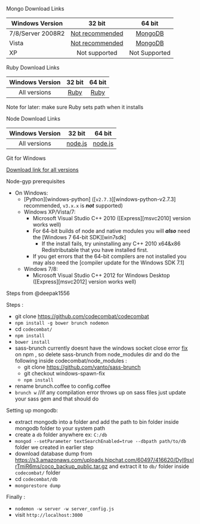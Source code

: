 Mongo Download Links

| Windows Version | 32 bit      | 64 bit  |
| --------------- |:-------------:| :-----:|
| 7/8/Server 2008R2 | [Not recommended](http://fastdl.mongodb.org/win32/mongodb-win32-i386-2.5.4.zip) | [MongoDB](http://fastdl.mongodb.org/win32/mongodb-win32-x86_64-2008plus-2.5.4.zip) |
| Vista |  [Not recommended](http://fastdl.mongodb.org/win32/mongodb-win32-i386-2.5.4.zip)  | [MongoDB](http://fastdl.mongodb.org/win32/mongodb-win32-x86_64-2.5.4.zip) |
| XP              | Not supported |  Not Supported |

Ruby Download Links

| Windows Version | 32 bit | 64 bit |
| :-------------: | :----: | :-----: |
| All versions | [Ruby](http://dl.bintray.com/oneclick/rubyinstaller/rubyinstaller-2.0.0-p353.exe?direct) | [Ruby](http://dl.bintray.com/oneclick/rubyinstaller/rubyinstaller-2.0.0-p353-x64.exe?direct) | 

Note for later: make sure Ruby sets path when it installs

Node Download Links

| Windows Version| 32 bit | 64 bit |
| :-------------: | :----: | :-----: |
| All versions | [node.js](http://nodejs.org/dist/v0.10.24/node-v0.10.24-x86.msi) | [node.js](http://nodejs.org/dist/v0.10.24/x64/node-v0.10.24-x64.msi) | 

Git for Windows

[Download link for all versions](https://msysgit.googlecode.com/files/Git-1.8.5.2-preview20131230.exe)

Node-gyp prerequisites

  * On Windows:
    * [Python][windows-python] ([`v2.7.3`][windows-python-v2.7.3] recommended, `v3.x.x` is __*not*__ supported)
    * Windows XP/Vista/7:
      * Microsoft Visual Studio C++ 2010 ([Express][msvc2010] version works well)
      * For 64-bit builds of node and native modules you will _**also**_ need the [Windows 7 64-bit SDK][win7sdk]
        * If the install fails, try uninstalling any C++ 2010 x64&x86 Redistributable that you have installed first.
      * If you get errors that the 64-bit compilers are not installed you may also need the [compiler update for the Windows SDK 7.1]
    * Windows 7/8:
      * Microsoft Visual Studio C++ 2012 for Windows Desktop ([Express][msvc2012] version works well)

Steps from @deepak1556

Steps : 

- git clone https://github.com/codecombat/codecombat
- `npm install -g bower brunch nodemon`
- cd `codecombat/`
- `npm install`
- `bower install`
- sass-brunch currently doesnt have the windows socket close error [fix](https://github.com/brunch/sass-brunch/issues/33) on npm , so delete sass-brunch from node_modules dir and do the following inside codecombat/node_modules :
     - git clone https://github.com/vanto/sass-brunch
     - git checkout windows-spawn-fix
     - `npm install`
- rename brunch.coffee to config.coffee 
- `brunch w` //if any compilation error throws up on sass files just update your sass gem and that should do

Setting up mongodb:

- extract mongodb into a folder and add the path to bin folder inside mongodb folder to your system path
- create a `db` folder anywhere ex: `C:/db`
- `mongod --setParameter textSearchEnabled=true --dbpath path/to/db` folder we created in earlier step
- download database dump from https://s3.amazonaws.com/uploads.hipchat.com/60497/416620/DyI9sxIrTmiR6ms/coco_backup_public.tar.gz and extract it to `db/` folder inside `codecombat/` folder
- cd `codecombat/db`
- `mongorestore dump`

Finally :

- `nodemon -w server -w server_config.js`
- visit `http://localhost:3000`